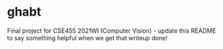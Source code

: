 # ghabt

Final project for CSE455 2021WI (Computer Vision) - update this README to say something helpful when we get that writeup done!
